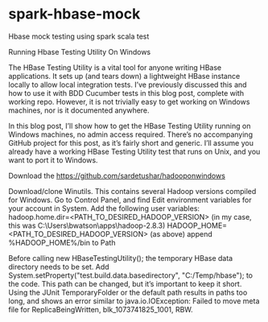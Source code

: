 # spark-hbase-mock
Hbase mock testing using spark scala test


Running Hbase Testing Utility On Windows

The HBase Testing Utility is a vital tool for anyone writing HBase applications. 
It sets up (and tears down) a lightweight HBase instance locally to allow local integration tests. 
I’ve previously discussed this and how to use it with BDD Cucumber tests in this blog post, complete with working repo. 
However, it is not trivially easy to get working on Windows machines, nor is it documented anywhere.

In this blog post, I’ll show how to get the HBase Testing Utility running on Windows machines, no admin access required. 
There’s no accompanying GitHub project for this post, as it’s fairly short and generic. 
I’ll assume you already have a working HBase Testing Utility test that runs on Unix, and you want to port it to Windows.

Download the https://github.com/sardetushar/hadooponwindows

Download/clone Winutils. This contains several Hadoop versions compiled for Windows.
Go to Control Panel, and find Edit environment variables for your account in System.
Add the following user variables:
hadoop.home.dir=<PATH_TO_DESIRED_HADOOP_VERSION> (in my case, this was C:\Users\bwatson\apps\hadoop-2.8.3)
HADOOP_HOME=<PATH_TO_DESIRED_HADOOP_VERSION> (as above)
append %HADOOP_HOME%/bin to Path

Before calling new HBaseTestingUtility(); 
the temporary HBase data directory needs to be set. 
Add System.setProperty("test.build.data.basedirectory", "C:/Temp/hbase"); to the code. 
This path can be changed, but it’s important to keep it short. Using the JUnit TemporaryFolder or the default path results in paths 
too long, and shows an error similar to
java.io.IOException: Failed to move meta file for ReplicaBeingWritten, blk_1073741825_1001, RBW.
